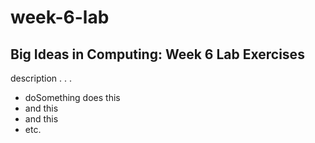 # week-6-lab
## Big Ideas in Computing: Week 6 Lab Exercises

description . . .
- doSomething does this 
- and this 
- and this
- etc. 

